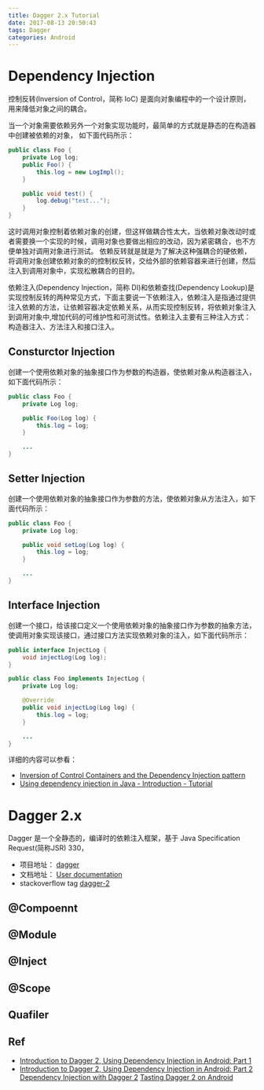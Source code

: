 ```yaml
---
title: Dagger 2.x Tutorial
date: 2017-08-13 20:50:43
tags: Dagger
categories: Android
---
```


<!-- more -->

# Dependency Injection

控制反转(Inversion of Control，简称 IoC) 是面向对象编程中的一个设计原则，用来降低对象之间的耦合。

当一个对象需要依赖另外一个对象实现功能时，最简单的方式就是静态的在构造器中创建被依赖的对象，
如下面代码所示：

```java
public class Foo {
    private Log log;
    public Foo() {
        this.log = new LogImpl();
    }

    public void test() {
        log.debug("test...");
    }
}
```

这时调用对象控制着依赖对象的创建，但这样做耦合性太大，当依赖对象改动时或者需要换一个实现的时候，调用对象也要做出相应的改动，因为紧密耦合，也不方便单独对调用对象进行测试。
依赖反转就是就是为了解决这种强耦合的硬依赖，将调用对象创建依赖对象的的控制权反转，交给外部的依赖容器来进行创建，然后注入到调用对象中，实现松散耦合的目的。

依赖注入(Dependency Injection，简称 DI)和依赖查找(Dependency Lookup)是实现控制反转的两种常见方式，下面主要说一下依赖注入，依赖注入是指通过提供注入依赖的方法，让依赖容器决定依赖关系，从而实现控制反转，将依赖对象注入到调用对象中,增加代码的可维护性和可测试性。依赖注入主要有三种注入方式：构造器注入、方法注入和接口注入。

## Consturctor Injection

创建一个使用依赖对象的抽象接口作为参数的构造器，使依赖对象从构造器注入，如下面代码所示：

```java
public class Foo {
    private Log log;

    public Foo(Log log) {
        this.log = log;
    }

    ...
}
```

## Setter Injection

创建一个使用依赖对象的抽象接口作为参数的方法，使依赖对象从方法注入，如下面代码所示：

```java
public class Foo {
    private Log log;

    public void setLog(Log log) {
        this.log = log;
    }

    ...
}
```

## Interface Injection

创建一个接口，给该接口定义一个使用依赖对象的抽象接口作为参数的抽象方法，使调用对象实现该接口，通过接口方法实现依赖对象的注入，如下面代码所示：

```java
public interface InjectLog {
    void injectLog(Log log);
}

public class Foo implements InjectLog {
    private Log log;

    @Override
    public void injectLog(Log log) {
        this.log = log;
    }

    ...
}
```

详细的内容可以参看：

* [Inversion of Control Containers and the Dependency Injection pattern](https://martinfowler.com/articles/injection.html)
* [Using dependency injection in Java - Introduction - Tutorial](http://www.vogella.com/tutorials/DependencyInjection/article.html#dependencyinjection_annotations)

# Dagger 2.x

Dagger 是一个全静态的，编译时的依赖注入框架，基于 Java Specification Request(简称JSR) 330，

* 项目地址： [dagger](https://github.com/google/dagger)
* 文档地址： [User documentation](https://google.github.io/dagger/)
* stackoverflow tag [dagger-2](https://stackoverflow.com/questions/tagged/dagger-2)

## @Compoennt

## @Module

## @Inject

## @Scope

## Quafiler

## Ref

* [Introduction to Dagger 2, Using Dependency Injection in Android: Part 1](https://blog.mindorks.com/introduction-to-dagger-2-using-dependency-injection-in-android-part-1-223289c2a01b)
* [Introduction to Dagger 2, Using Dependency Injection in Android: Part 2](https://blog.mindorks.com/introduction-to-dagger-2-using-dependency-injection-in-android-part-2-b55857911bcd)
[Dependency Injection with Dagger 2](https://github.com/codepath/android_guides/wiki/Dependency-Injection-with-Dagger-2)
[Tasting Dagger 2 on Android](https://fernandocejas.com/2015/04/11/tasting-dagger-2-on-android/)
